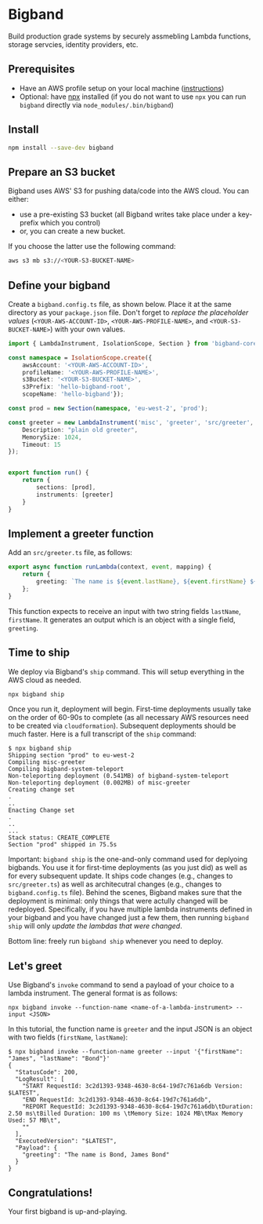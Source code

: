 # Bigband

Build production grade systems by securely assmebling Lambda functions, storage servcies, identity providers, etc.

## Prerequisites

- Have an AWS profile setup on your local machine ([instructions](https://docs.aws.amazon.com/cli/latestn/userguide/cli-configure-profiles.html))
- Optional: have [npx](https://www.npmjs.com/package/npx) installed (if you do not want to use `npx` you can run `bigband` directly via `node_modules/.bin/bigband`)


## Install

```bash
npm install --save-dev bigband
```

## Prepare an S3 bucket
Bigband uses AWS' S3 for pushing data/code into the AWS cloud. You can either:

- use a pre-existing S3 bucket (all Bigband writes take place under a key-prefix which you control) 
- or, you can create a new bucket.

If you choose the latter use the following command:
```bash
aws s3 mb s3://<YOUR-S3-BUCKET-NAME>
```

## Define your bigband
Create a `bigband.config.ts` file, as shown below. Place it at the same directory as your `package.json` file. Don't forget to *replace the placeholder values* (`<YOUR-AWS-ACCOUNT-ID>`, `<YOUR-AWS-PROFILE-NAME>`, and `<YOUR-S3-BUCKET-NAME>`) with your own values.

```typescript
import { LambdaInstrument, IsolationScope, Section } from 'bigband-core/lib/index';

const namespace = IsolationScope.create({
    awsAccount: '<YOUR-AWS-ACCOUNT-ID>',
    profileName: '<YOUR-AWS-PROFILE-NAME>',
    s3Bucket: '<YOUR-S3-BUCKET-NAME>',
    s3Prefix: 'hello-bigband-root',
    scopeName: 'hello-bigband'});

const prod = new Section(namespace, 'eu-west-2', 'prod');

const greeter = new LambdaInstrument('misc', 'greeter', 'src/greeter', {
    Description: "plain old greeter",
    MemorySize: 1024,
    Timeout: 15   
});


export function run() {
    return {
        sections: [prod],
        instruments: [greeter]
    }
}
```

## Implement a greeter function
Add an `src/greeter.ts` file, as follows:

```typescript
export async function runLambda(context, event, mapping) {
    return {
        greeting: `The name is ${event.lastName}, ${event.firstName} ${event.lastName}`
    };
}
```

This function expects to receive an input with two string fields `lastName`, `firstName`. It generates an output which is an object with a single field, `greeting`.



## Time to ship
We deploy via Bigband's `ship` command. This will setup everything in the AWS cloud as needed.

```bash
npx bigband ship
```

Once you run it, deployment will begin. First-time deployments usually take on the order of 60-90s to complete (as all necessary AWS resources need to be created via `cloudformation`). Subsequent deployments should be much faster. Here is a full transcript of the `ship` command:

```
$ npx bigband ship
Shipping section "prod" to eu-west-2
Compiling misc-greeter
Compiling bigband-system-teleport
Non-teleporting deployment (0.541MB) of bigband-system-teleport
Non-teleporting deployment (0.002MB) of misc-greeter
Creating change set
.
..
Enacting Change set
.
..
...
Stack status: CREATE_COMPLETE
Section "prod" shipped in 75.5s
```


Important: `bigband ship` is the one-and-only command used for deplyoing bigbands. You use it for first-time deployments (as you just did) as well as for every subsequent update. It ships code changes (e.g., changes to `src/greeter.ts`) as well as architecutral changes (e.g., changes to `bigband.config.ts` file). Behind the scenes, Bigband makes sure that the deployment is minimal: only things that were actully changed will be redeployed. Specifically, if you have multiple lambda instruments defined in your bigband and you have changed just a few them, then running `bigband ship` will only *update the lambdas that were changed*.

Bottom line: freely run `bigband ship` whenever you need to deploy.



## Let's greet
Use Bigband's `invoke` command to send a payload of your choice to a lambda instrument. The general format is as follows:

```
npx bigband invoke --function-name <name-of-a-lambda-instrument> --input <JSON>
```

In this tutorial, the function name is `greeter` and the input JSON is an object with two fields (`firstName`, `lastName`):

```
$ npx bigband invoke --function-name greeter --input '{"firstName": "James", "lastName": "Bond"}'
{
  "StatusCode": 200,
  "LogResult": [
    "START RequestId: 3c2d1393-9348-4630-8c64-19d7c761a6db Version: $LATEST",
    "END RequestId: 3c2d1393-9348-4630-8c64-19d7c761a6db",
    "REPORT RequestId: 3c2d1393-9348-4630-8c64-19d7c761a6db\tDuration: 2.50 ms\tBilled Duration: 100 ms \tMemory Size: 1024 MB\tMax Memory Used: 57 MB\t",
    ""
  ],
  "ExecutedVersion": "$LATEST",
  "Payload": {
    "greeting": "The name is Bond, James Bond"
  }
}
```


## Congratulations!
Your first bigband is up-and-playing.



